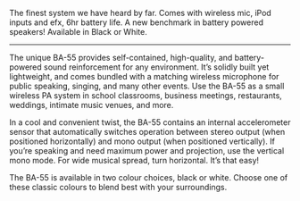 The finest system we have heard by far. Comes with wireless mic, iPod inputs and efx, 6hr battery life. A new benchmark in battery powered speakers! Available in Black or White.

---

The unique BA-55 provides self-contained, high-quality, and battery-powered sound reinforcement for any environment. It’s solidly built yet lightweight, and comes bundled with a matching wireless microphone for public speaking, singing, and many other events. Use the BA-55 as a small wireless PA system in school classrooms, business meetings, restaurants, weddings, intimate music venues, and more.

In a cool and convenient twist, the BA-55 contains an internal accelerometer sensor that automatically switches operation between stereo output (when positioned horizontally) and mono output (when positioned vertically). If you’re speaking and need maximum power and projection, use the vertical mono mode. For wide musical spread, turn horizontal. It’s that easy!

The BA-55 is available in two colour choices, black or white. Choose one of these classic colours to blend best with your surroundings.
